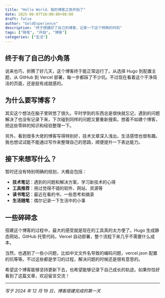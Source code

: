 ```yaml
---
title: "Hello World，我的博客之旅开始了"
date: 2025-06-07T10:00:00+08:00
draft: false
author: "GoldExperience"
description: "终于搭建好了自己的博客，记录一下这个特殊的时刻"
tags: ["随笔", "开始", "博客"]
categories: ["生活"]
---
```


## 终于有了自己的小角落

说来也巧，折腾了好几天，这个博客终于能正常运行了。从选择 Hugo 到配置主题，从 GitHub 到 Vercel 部署，每一步都踩了不少坑。不过现在看着这个干净简洁的页面，还是挺有成就感的。

## 为什么要写博客？

其实这个想法在脑子里转悠了很久。平时学到的东西总是很快就忘记，遇到的问题解决了也没有记录下来，下次碰到同样的问题又要重新搜索。想着不如建个博客，把这些零碎的知识和经验整理一下。

另外，看到很多大佬的博客写得特别好，技术文章深入浅出，生活感悟也很有趣。我也想试试能不能通过写作来整理自己的思路，顺便提升一下表达能力。

## 接下来想写什么？

暂时还没有特别明确的规划，大概会包括：

- **技术笔记**：遇到的问题和解决方案，学习新技术的心得
- **工具推荐**：用过觉得不错的软件、网站、资源等
- **读书笔记**：最近在看的书，一些思考和摘录
- **生活随笔**：偶尔记录一下生活中的小事

## 一些碎碎念

搭建这个博客的过程中，最大的感受就是现在的工具真的太方便了。Hugo 生成静态网站，GitHub 托管代码，Vercel 自动部署，整个流程下来几乎不需要什么成本。

当然，也遇到了一些小问题，比如中文文件名导致的编码问题，vercel.json 配置的坑等等。不过这些都是学习的过程，解决问题的时候还是很有意思的。

希望这个博客能够坚持更新下去，也希望能够记录下自己成长的轨迹。如果你恰好看到了这篇文章，欢迎留言交流！

---

*写于 2024 年 12 月 19 日，博客搭建完成的第一天*